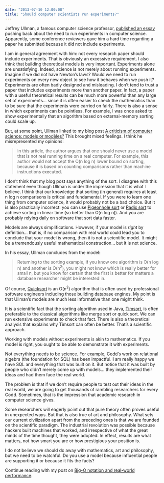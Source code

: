 ```yaml
---
date: "2013-07-10 12:00:00"
title: "Should computer scientists run experiments?"
---
```




Jeffrey Ullman, a famous computer science professor, [published an essay](http://i.stanford.edu/~ullman/pub/experiments.pdf) pushing back about the need to run experiments in computer science. Apparently, some conference reviewers gave him a hard time regarding a paper he submitted because it did not include experiments.

I am in general agreement with him: not every research paper should include experiments. That is obviously an excessive requirement. I also think that building theoretical models is very important. Experiments alone are unsatisfying. Indeed, science is not merely about running experiments. Imagine if we did not have Newton&rsquo;s laws? Would we need to run experiments on every new object to see how it behaves when we push it? Experiments are often badly designed and misleading. I don&rsquo;t tend to trust a paper that includes experiments more than another paper. In fact, a paper with a useful theoretical results can be much more powerful than any large set of experiments&hellip; since it is often easier to check the mathematics than to be sure that the experiments were carried on fairly. There is also a sense in which experiments can be pointless. For example, I was once asked to show experimentally that an algorithm based on external-memory sorting could scale up.

But, at some point, Ullman linked to my blog post [A criticism of computer science: models or modèles?](/lemire/blog/2013/05/17/a-criticism-of-computer-science-models-or-modeles/) This brought mixed feelings. I think he misrepresented my opinions:

> In this article, the author argues that one should never use a model that is not real running time on a real computer. For example, this author would not accept the O(n log n) lower bound on sorting, because it is based on counting comparisons rather than machine instructions executed.


I don&rsquo;t think that my blog post says anything of the sort. I disagree with this statement even though Ullman is under the impression that it is what I believe. I think that our knowledge that sorting (in general) requires at least n log n comparisons is critical and fundamental. If you were to learn one thing from computer science, it would probably not be a bad choice. But it is also practically incorrect: you can use [Pigeonhole sort](https://en.wikipedia.org/wiki/Pigeonhole_sort) or [Radix sort](/lemire/blog/2021/04/09/how-fast-can-you-sort-arrays-of-integers-in-java/) to achieve sorting in linear time (so better than O(n log n)). And you are probably relying daily on software that sort data faster.

Models are always simplifications. However, if your model is _right_ by definition&hellip; that is, if no comparison with real world could lead you to conclude that your model is wrong, then it is not a scientific model. It might be a tremendously useful mathematical construction&hellip; but it is not science.

In his essay, Ullman concludes from the model:

> Returning to the sorting example, if you know one algorithm is O(n log n) and another is O(n<sup>2</sup>), you might not know which is really better for small n, but you know for certain that the first is better for matters a database researcher might be interested in.


Of course, [Quicksort](https://en.wikipedia.org/wiki/Quicksort) is an O(n<sup>2</sup>) algorithm that is often used by professional software engineers including those building database engines. My point is that Ullman&rsquo;s models are much less informative than one might think.

It is a scientific fact that the sorting algorithm used in Java, [Timsort](https://en.wikipedia.org/wiki/Timsort), is often preferable to the classical algorithms like merge sort or quick sort. We can run extensive experiments to check that fact. There is also a theoretical analysis that explains why Timsort can often be better. That&rsquo;s a scientific approach.

Working with models without experiments is akin to mathematics. If you model is right, you ought to be able to demonstrate it with experiments.

Not everything needs to be science. For example, [Codd](https://en.wikipedia.org/wiki/Edgar_F._Codd)&lsquo;s work on relational algebra (the foundation for SQL) has been impactful. I am really happy we have SQL and everything that was built on it. But notice that it was built by people who didn&rsquo;t merely come up with models&hellip; they implemented their ideas and had them face the real world.

The problem is that if we don&rsquo;t require people to test out their ideas in the real world, we are going to get thousands of rambling researchers for every Codd. Sometimes, that is the impression that academic research in computer science gives.

Some researchers will eagerly point out that pure theory often proves useful in unexpected ways. But that is also true of art and philosophy. What sets our current civilization apart from the preceding ones is that we are founded on the scientific paradigm. The industrial revolution was possible because hackers built machines that worked, and irrespective of what the great minds of the time thought, they were adopted. In effect, results are what matters, not how smart you are or how prestigious your position is.

I do not believe we should do away with mathematics, art and philosophy, but we need to be watchful. Do you use a model because influential people are supporting it or because it fits the facts?

Continue reading with my post on [Big-O notation and real-world performance](/lemire/blog/2013/07/11/big-o-notation-and-real-world-performance/).

